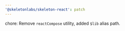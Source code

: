 ```yaml
---
'@skeletonlabs/skeleton-react': patch
---
```


chore: Remove `reactCompose` utility, added `$lib` alias path.
